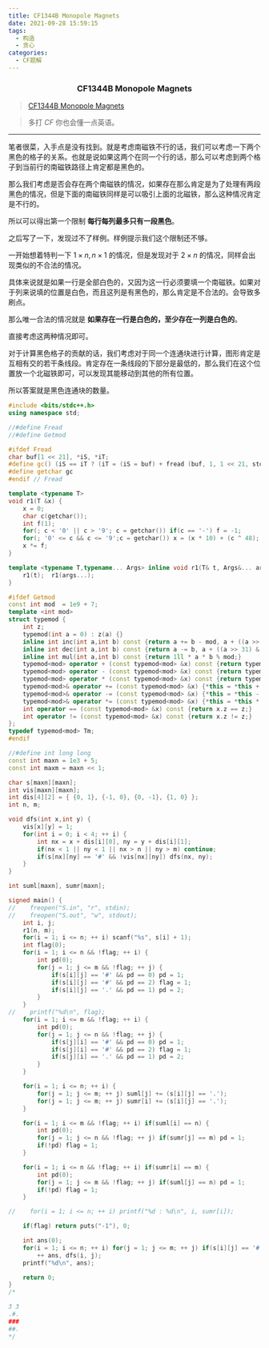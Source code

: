 ```yaml
---
title: CF1344B Monopole Magnets
date: 2021-09-28 15:59:15
tags:
  - 构造
  - 贪心
categories:
  - CF题解
---
```


<h3><center>CF1344B Monopole Magnets</center></h3>

> [CF1344B Monopole Magnets](https://codeforces.ml/problemset/problem/1344/B)

> 多打 $CF$ 你也会懂一点英语。

------

笔者很菜，入手点是没有找到。就是考虑南磁铁不行的话，我们可以考虑一下两个黑色的格子的关系。也就是说如果这两个在同一个行的话，那么可以考虑到两个格子到当前行的南磁铁路径上肯定都是黑色的。

那么我们考虑是否会存在两个南磁铁的情况，如果存在那么肯定是为了处理有两段黑色的情况，但是下面的南磁铁同样是可以吸引上面的北磁铁，那么这种情况肯定是不行的。

所以可以得出第一个限制 **每行每列最多只有一段黑色**。

之后写了一下，发现过不了样例。样例提示我们这个限制还不够。

一开始想着特判一下 $1 \times n, n \times 1$ 的情况，但是发现对于 $2 \times n$ 的情况，同样会出现类似的不合法的情况。

具体来说就是如果一行是全部白色的，又因为这一行必须要填一个南磁铁。如果对于列来说填的位置是白色，而且这列是有黑色的，那么肯定是不合法的。会导致多刷点。

那么唯一合法的情况就是 **如果存在一行是白色的，至少存在一列是白色的**。

直接考虑这两种情况即可。

对于计算黑色格子的贡献的话，我们考虑对于同一个连通块进行计算，图形肯定是互相有交的若干条线段。肯定存在一条线段的下部分是最低的，那么我们在这个位置放一个北磁铁即可，可以发现其能移动到其他的所有位置。

所以答案就是黑色连通块的数量。

```cpp
#include <bits/stdc++.h>
using namespace std;

//#define Fread
//#define Getmod

#ifdef Fread
char buf[1 << 21], *iS, *iT;
#define gc() (iS == iT ? (iT = (iS = buf) + fread (buf, 1, 1 << 21, stdin), (iS == iT ? EOF : *iS ++)) : *iS ++)
#define getchar gc
#endif // Fread

template <typename T>
void r1(T &x) {
	x = 0;
	char c(getchar());
	int f(1);
	for(; c < '0' || c > '9'; c = getchar()) if(c == '-') f = -1;
	for(; '0' <= c && c <= '9';c = getchar()) x = (x * 10) + (c ^ 48);
	x *= f;
}

template <typename T,typename... Args> inline void r1(T& t, Args&... args) {
    r1(t);  r1(args...);
}

#ifdef Getmod
const int mod  = 1e9 + 7;
template <int mod>
struct typemod {
    int z;
    typemod(int a = 0) : z(a) {}
    inline int inc(int a,int b) const {return a += b - mod, a + ((a >> 31) & mod);}
    inline int dec(int a,int b) const {return a -= b, a + ((a >> 31) & mod);}
    inline int mul(int a,int b) const {return 1ll * a * b % mod;}
    typemod<mod> operator + (const typemod<mod> &x) const {return typemod(inc(z, x.z));}
    typemod<mod> operator - (const typemod<mod> &x) const {return typemod(dec(z, x.z));}
    typemod<mod> operator * (const typemod<mod> &x) const {return typemod(mul(z, x.z));}
    typemod<mod>& operator += (const typemod<mod> &x) {*this = *this + x; return *this;}
    typemod<mod>& operator -= (const typemod<mod> &x) {*this = *this - x; return *this;}
    typemod<mod>& operator *= (const typemod<mod> &x) {*this = *this * x; return *this;}
    int operator == (const typemod<mod> &x) const {return x.z == z;}
    int operator != (const typemod<mod> &x) const {return x.z != z;}
};
typedef typemod<mod> Tm;
#endif

//#define int long long
const int maxn = 1e3 + 5;
const int maxm = maxn << 1;

char s[maxn][maxn];
int vis[maxn][maxn];
int dis[4][2] = { {0, 1}, {-1, 0}, {0, -1}, {1, 0} };
int n, m;

void dfs(int x,int y) {
    vis[x][y] = 1;
    for(int i = 0; i < 4; ++ i) {
        int nx = x + dis[i][0], ny = y + dis[i][1];
        if(nx < 1 || ny < 1 || nx > n || ny > m) continue;
        if(s[nx][ny] == '#' && !vis[nx][ny]) dfs(nx, ny);
    }
}

int suml[maxn], sumr[maxn];

signed main() {
//    freopen("S.in", "r", stdin);
//    freopen("S.out", "w", stdout);
    int i, j;
    r1(n, m);
    for(i = 1; i <= n; ++ i) scanf("%s", s[i] + 1);
    int flag(0);
    for(i = 1; i <= n && !flag; ++ i) {
        int pd(0);
        for(j = 1; j <= m && !flag; ++ j) {
            if(s[i][j] == '#' && pd == 0) pd = 1;
            if(s[i][j] == '#' && pd == 2) flag = 1;
            if(s[i][j] == '.' && pd == 1) pd = 2;
        }
    }
//    printf("%d\n", flag);
    for(i = 1; i <= m && !flag; ++ i) {
        int pd(0);
        for(j = 1; j <= n && !flag; ++ j) {
            if(s[j][i] == '#' && pd == 0) pd = 1;
            if(s[j][i] == '#' && pd == 2) flag = 1;
            if(s[j][i] == '.' && pd == 1) pd = 2;
        }
    }

    for(i = 1; i <= n; ++ i) {
        for(j = 1; j <= m; ++ j) suml[j] += (s[i][j] == '.');
        for(j = 1; j <= m; ++ j) sumr[i] += (s[i][j] == '.');
    }

    for(i = 1; i <= m && !flag; ++ i) if(suml[i] == n) {
        int pd(0);
        for(j = 1; j <= n && !flag; ++ j) if(sumr[j] == m) pd = 1;
        if(!pd) flag = 1;
    }

    for(i = 1; i <= n && !flag; ++ i) if(sumr[i] == m) {
        int pd(0);
        for(j = 1; j <= m && !flag; ++ j) if(suml[j] == n) pd = 1;
        if(!pd) flag = 1;
    }

//    for(i = 1; i <= n; ++ i) printf("%d : %d\n", i, sumr[i]);

    if(flag) return puts("-1"), 0;

    int ans(0);
    for(i = 1; i <= n; ++ i) for(j = 1; j <= m; ++ j) if(s[i][j] == '#' && !vis[i][j])
        ++ ans, dfs(i, j);
    printf("%d\n", ans);

	return 0;
}
/*

3 3
.#.
###
##.
*/
```




